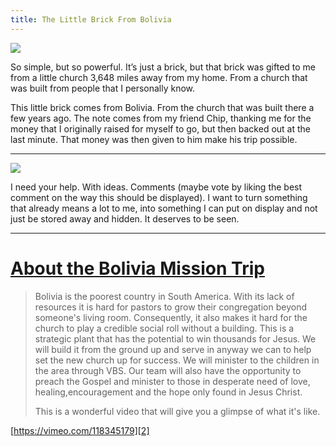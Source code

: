 ```yaml
---
title: The Little Brick From Bolivia
---
```


![][image-1]

So simple, but so powerful. It’s just a brick, but that brick was gifted to me from a little church 3,648 miles away from my home. From a church that was built from people that I personally know.

This little brick comes from Bolivia. From the church that was built there a few years ago. The note comes from my friend Chip, thanking me for the money that I originally raised for myself to go, but then backed out at the last minute. That money was then given to him make his trip possible.

---- 

![][image-2]

I need your help. With ideas. Comments (maybe vote by liking the best comment on the way this should be displayed). I want to turn something that already means a lot to me, into something I can put on display and not just be stored away and hidden. It deserves to be seen.

---- 

# [About the Bolivia Mission Trip][1]

> Bolivia is the poorest country in South America. With its lack of resources it is hard for pastors to grow their congregation beyond someone's living room. Consequently, it also makes it hard for the church to play a credible social roll without a building. This is a strategic plant that has the potential to win thousands for Jesus. We will build it from the ground up and serve in anyway we can to help set the new church up for success. We will minister to the children in the area through VBS. Our team will also have the opportunity to preach the Gospel and minister to those in desperate need of love, healing,encouragement and the hope only found in Jesus Christ.
> 
> This is a wonderful video that will give you a glimpse of what it's like.

[https://vimeo.com/118345179][2]

[1]:	https://www.crosschurchhouma.com/Bolivia
[2]:	https://vimeo.com/118345179

[image-1]:	https://i.imgur.com/IZ3AVqu.png
[image-2]:	https://i.imgur.com/ZShw4WR.jpg
